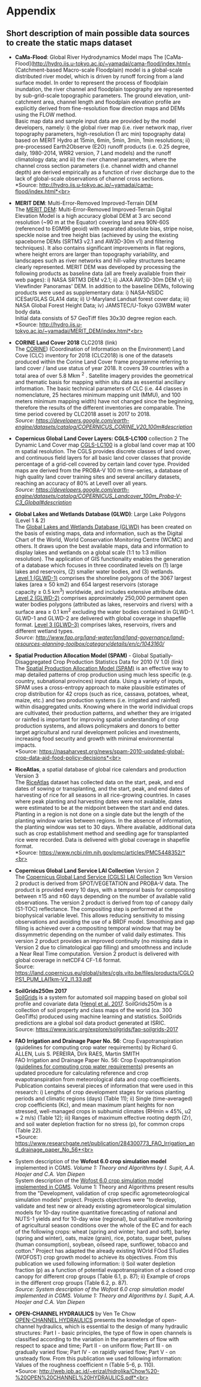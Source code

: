 # Appendix
## Short description of main possible data sources to create the static maps dataset

+ **CaMa-Flood**: Global River Hydrodynamics Model maps
The [CaMa-Flood](http://hydro.iis.u-tokyo.ac.jp/~yamadai/cama-flood/index.html= (Catchment-based Macro-scale Floodplain) model is a global-scale distributed river model, which is driven by runoff forcing from a land surface model. In order to represent the process of floodplain inundation, the river channel and floodplain topography are represented by sub-grid-scale topographic parameters. The ground elevation, unit-catchment area, channel length and floodplain elevation profile are explicitly derived from fine-resolution flow direction maps and DEMs using the FLOW method.<br>
Basic map data and sample input data are provided by the model developers, namely: i) the global river map (i.e. river network map, river topography parameters, high-resolution (1 arc min) topography data) based on MERIT Hydro at 15min, 6min, 5min, 3min, 1min resolutions; ii) pre-processed Earth2Observe (E2O) runoff products (i.e. 0.25 degree, daily, 1980-2014, WRR2 version, 7 Land models) and the runoff climatology data; and iii) the river channel parameters, where the channel cross section parameters (i.e. channel width and channel depth) are derived empirically as a function of river discharge due to the lack of global-scale observations of channel cross sections.<br>
*Source: http://hydro.iis.u-tokyo.ac.jp/~yamadai/cama-flood/index.html*<br>

+ **MERIT DEM**: Multi-Error-Removed Improved-Terrain DEM <br>
The [MERIT DEM](http://hydro.iis.u-tokyo.ac.jp/~yamadai/MERIT_DEM/index.html): Multi-Error-Removed Improved-Terrain Digital Elevation Model is a high accuracy global DEM at 3 arc second resolution (~90 m at the Equator) covering land area 90N-60S (referenced to EGM96 geoid) with separated absolute bias, stripe noise, speckle noise and tree height bias (achieved by using the existing spaceborne DEMs (SRTM3 v2.1 and AW3D-30m v1) and filtering techniques). It also contains significant improvements in flat regions, where height errors are larger than topography variability, and landscapes such as river networks and hill-valley structures became clearly represented.
MERIT DEM was developed by processing the following products as baseline data (all are freely available from their web pages): i) NASA SRTM3 DEM v2.1; ii) JAXA AW3D-30m DEM v1; iii) Viewfinder Panoramas' DEM. In addition to the baseline DEMs, following products were used as supplementary data: i) NASA-NSIDC ICESat/GLAS GLA14 data; ii) U-Maryland Landsat forest cover data; iii) NASA Global Forest Height Data; iv) JAMSTEC/U-Tokyo G3WBM water body data.<br>
Initial data consists of 57 GeoTiff files 30x30 degree region each.<br>
*Source: http://hydro.iis.u-tokyo.ac.jp/~yamadai/MERIT_DEM/index.html*<br>

+ **CORINE Land Cover 2018** CLC2018 (link)<br>
The [CORINE](https://land.copernicus.eu/pan-european/corine-land-cover)) (Coordination of Information on the Environment) Land Cove (CLC) inventory for 2018 (CLC2018) is one of the datasets produced within the Corine Land Cover frame programme referring to land cover / land use status of year 2018. It covers 39 countries with a total area of over 5.8 Mkm <sup>2</sup> . Satellite imagery provides the geometrical and thematic basis for mapping within situ data as essential ancillary information. The basic technical parameters of CLC (i.e. 44 classes in nomenclature, 25 hectares minimum mapping unit (MMU), and 100 meters minimum mapping width) have not changed since the beginning, therefore the results of the different inventories are comparable. The time period covered by CLC2018 asset is 2017 to 2018.<br>
*Source: https://developers.google.com/earth-engine/datasets/catalog/COPERNICUS_CORINE_V20_100m#description* <br>

+ **Copernicus Global Land Cover Layers: CGLS-LC100** collection 2 
The Dynamic Land Cover map [CGLS-LC100](https://developers.google.com/earth-engine/datasets/catalog/COPERNICUS_Landcover_100m_Proba-V-C3_Global#description) is a global land cover map at 100 m spatial resolution. The CGLS provides discrete classes of land cover, and continuous field layers for all basic land cover classes that provide percentage of a grid-cell covered by certain land cover type. Provided maps are derived from the PROBA-V 100 m time-series, a database of high quality land cover training sites and several ancillary datasets, reaching an accuracy of 80% at Level1 over all years.<br>
*Source: https://developers.google.com/earth-engine/datasets/catalog/COPERNICUS_Landcover_100m_Proba-V-C3_Global#description*

+ **Global Lakes and Wetlands Database (GLWD)**: Large Lake Polygons (Level 1 & 2)<br>
The [Global Lakes and Wetlands Database (GLWD)](https://www.worldwildlife.org/pages/global-lakes-and-wetlands-database) has been created on the basis of existing maps, data and information, such as the Digital Chart of the World, World Conservation Monitoring Centre (WCMC) and others. It draws upon the best available maps, data and information to display lakes and wetlands on a global scale (1:1 to 1:3 million resolution). The application of GIS functionality enables the generation of a database which focuses in three coordinated levels on (1) large lakes and reservoirs, (2) smaller water bodies, and (3) wetlands.<br>
[Level 1 (GLWD-1)](https://www.worldwildlife.org/publications/global-lakes-and-wetlands-database-large-lake-polygons-level-1) comprises the shoreline polygons of the 3067 largest lakes (area ≥ 50 km2) and 654 largest reservoirs (storage capacity ≥ 0.5 km<sup>3</sup>) worldwide, and includes extensive attribute data. [Level 2 (GLWD-2)](hhttps://www.worldwildlife.org/publications/global-lakes-and-wetlands-database-small-lake-polygons-level-2) comprises approximately 250,000 permanent open water bodies polygons (attributed as lakes, reservoirs and rivers) with a surface area ≥ 0.1 km<sup>2</sup> excluding the water bodies contained in GLWD-1. GLWD-1 and GLWD-2 are delivered with global coverage in shapefile format. [Level 3 (GLWD-3)](https://www.worldwildlife.org/publications/global-lakes-and-wetlands-database-lakes-and-wetlands-grid-level-3) comprises lakes, reservoirs, rivers and different wetland types.<br>
*Source: http://www.fao.org/land-water/land/land-governance/land-resources-planning-toolbox/category/details/en/c/1043160/*

+ **Spatial Production Allocation Model (SPAM)** - Global Spatially-Disaggregated Crop Production Statistics Data for 2010 (V 1.0) (link)<br>
The [Spatial Production Allocation Model (SPAM)](https://dataverse.harvard.edu/dataset.xhtml?persistentId=doi:10.7910/DVN/PRFF8V) is an effective way to map detailed patterns of crop production using much less specific (e.g. country, subnational provinces) input data. Using a variety of inputs, SPAM uses a cross-entropy approach to make plausible estimates of crop distribution for 42 crops (such as rice, cassava, potatoes, wheat, maize, etc.) and two production systems (i.e. irrigated and rainfed) within disaggregated units. Knowing where in the world individual crops are cultivated, their production patterns, and whether they are irrigated or rainfed is important for improving spatial understanding of crop production systems, and allows policymakers and donors to better target agricultural and rural development policies and investments, increasing food security and growth with minimal environmental impacts.<br>
*Source: https://nasaharvest.org/news/spam-2010-updated-global-crop-data-aid-food-policy-decisions*<br>

+ **RiceAtlas**, a spatial database of global rice calendars and production Version 3<br>
The [RiceAtlas](https://dataverse.harvard.edu/dataset.xhtml?persistentId=doi:10.7910/DVN/JE6R2R) dataset has collected data on the start, peak, and end dates of sowing or transplanting, and the start, peak, and end dates of harvesting of rice for all seasons in all rice-growing countries. In cases where peak planting and harvesting dates were not available, dates were estimated to be at the midpoint between the start and end dates. Planting in a region is not done on a single date but the length of the planting window varies between regions. In the absence of information, the planting window was set to 30 days. Where available, additional data such as crop establishment method and seedling age for transplanted rice were recorded. Data is delivered with global coverage in shapefile format.<br>
*Source: https://www.ncbi.nlm.nih.gov/pmc/articles/PMC5448352/*<br>

+ **Copernicus Global Land Service LAI Collection** Version 2<br>
The [Copernicus Global Land Service (CGLS) LAI Collection](https://land.copernicus.vgt.vito.be/PDF/portal/Application.html#Browse;Root=512260;Collection=1000083;Time=NORMAL,NORMAL,-1,,,-1,,) 1km Version 2 product is derived from SPOT/VEGETATION and PROBA-V data. The product is provided every 10 days, with a temporal basis for compositing between ±15 and ±60 days depending on the number of available valid observations. The version 2 product is derived from top of canopy daily (S1-TOC) reflectance. The compositing step is performed at the biophysical variable level. This allows reducing sensitivity to missing observations and avoiding the use of a BRDF model. Smoothing and gap filling is achieved over a compositing temporal window that may be dissymmetric depending on the number of valid daily estimates. This version 2 product provides an improved continuity (no missing data in Version 2 due to climatological gap filling) and smoothness and include a Near Real Time computation. Version 2 product is delivered with global coverage in netCDF4 CF-1.6 format. <br>
Source: https://land.copernicus.eu/global/sites/cgls.vito.be/files/products/CGLOPS1_PUM_LAI1km-V2_I1.33.pdf<br>

+ **SoilGrids250m 2017**<br>
[SoilGrids](https://data.isric.org/geonetwork/srv/api/records/f36117ea-9be5-4afd-bb7d-7a3e77bf392a) 
is a system for automated soil mapping based on global soil profile and covariate data ([Hengl et al. 2017](https://journals.plos.org/plosone/article?id=10.1371/journal.pone.0169748). SoilGrids250m is a collection of soil property and class maps of the world (ca. 300 GeoTiffs) produced using machine learning and statistics. SoilGrids predictions are a global soil data product generated at ISRIC. <br>
Source: https://www.isric.org/explore/soilgrids/faq-soilgrids-2017<br>

+ **FAO Irrigation and Drainage Paper No. 56**: Crop Evapotranspiration (guidelines for computing crop water requirements) by Richard G. ALLEN, Luis S. PEREIRA, Dirk RAES, Martin SMITH <br>
FAO Irrigation and Drainage Paper No. 56: Crop Evapotranspiration ([guidelines for computing crop water requirements](http://www.fao.org/3/x0490e/x0490e00.htm)) presents an updated procedure for calculating reference and crop evapotranspiration from meteorological data and crop coefficients. Publication contains several pieces of information that were used in this research: i) Lengths of crop development stages for various planting periods and climatic regions (days) (Table 11); ii) Single (time-averaged) crop coefficients (Kc), and mean maximum plant heights for non stressed, well-managed crops in subhumid climates (RHmin ≈ 45%, u2 ≈ 2 m/s) (Table 12); iii) Ranges of maximum effective rooting depth (Zr), and soil water depletion fraction for no stress (p), for common crops (Table 22).<br>
*Source: https://www.researchgate.net/publication/284300773_FAO_Irrigation_and_drainage_paper_No_56*<br>

+ System description of the **Wofost 6.0 crop simulation model** implemented in CGMS. *Volume 1: Theory and Algorithms by I. Supit, A.A. Hoojer and C.A. Van Diepen*<br>
System description of the [Wofost 6.0 crop simulation model implemented in CGMS](https://op.europa.eu/en/publication-detail/-/publication/a99325a7-c776-11e6-a6db-01aa75ed71a1). Volume 1: Theory and Algorithms present results from the "Development, validation of crop specific agrometeorological simulation models" project. Projects objectives were "to develop, validate and test new or already existing agrometeorological simulation models for 10-day routine quantitative forecasting of national and NUTS-1 yields and for 10-day wise (regional), but qualitative monitoring of agricultural season conditions over the whole of the EC and for each of the following crops: wheat (spring and winter; hard and soft), barley (spring and winter), oats, maize (grain), rice, potato, sugar beet, pulses (human consumption), soybean, oilseed rape, sunflower, tobacco and cotton." Project has adapted the already existing WOrld FOod STudies (WOFOST) crop growth model to achieve its objectives. From this publication we used following information: i) Soil water depletion fraction (p) as a function of potential evapotranspiration of a closed crop canopy for different crop groups (Table 6.1, p. 87); ii) Example of crops in the different crop groups (Table 6.2, p. 87).<br>
*Source: System description of the Wofost 6.0 crop simulation model implemented in CGMS. Volume 1: Theory and Algorithms by I. Supit, A.A. Hoojer and C.A. Van Diepen*<br>

+ **OPEN-CHANNEL HYDRAULICS** by Ven Te Chow<br>
[OPEN-CHANNEL HYDRAULICS](http://web.ipb.ac.id/~erizal/hidrolika/Chow%20-%20OPEN%20CHANNEL%20HYDRAULICS.pdf) presents the knowledge of open-channel hydraulics, which is essential to the design of many hydraulic structures: Part I - basic principles, the type of flow in open channels is classified according to the variation in the parameters of flow with respect to space and time; Part II - on uniform flow; Part III - on gradually varied flow; Part IV - on rapidly varied flow; Part V - on unsteady flow. From this publication we used following information: Values of the roughness coefficient n (Table 5-6, p. 110).<br>
*Source: http://web.ipb.ac.id/~erizal/hidrolika/Chow%20-%20OPEN%20CHANNEL%20HYDRAULICS.pdf*<br>
